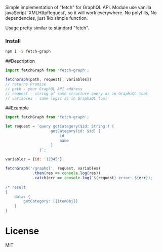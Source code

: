 Simple implementation of "fetch" for GraphQL API. 
Module use vanilla javaScript 'XMLHttpRequest', so it will work everywhere.
No polyfills, No dependencies, just 1kb simple function.

Usage pretty similar to standard "fetch". 

### Install
~~~sh
npm i -S fetch-graph
~~~

##Description
~~~js
import fetchGraph from 'fetch-graph';

fetchGraph(path, request[, variables])
// returns Promise
// path - your GraphQL API address
// request - string of same structure query as in GraphiQL tool
// variables - same logic as in GraphiQL tool
~~~

##Example
~~~js
import fetchGraph from 'fetch-graph';

let request = `query getCategory($id: String!) {
                    getCategory(id: $id) {
                        id
                        name
                    }    
               }`;
              
variables = {id: '12345'};

fetchGraph('/graphql', request, variables)
            .then(res => console.log(res))
            .catch(err => console.log(`${request} error: ${err});
            
/* result
{
    data: {
        getCategory: [{itemObj}]
    }
}
~~~

# License
MIT


